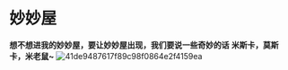 # 妙妙屋
**想不想进我的妙妙屋，要让妙妙屋出现，我们要说一些奇妙的话**
**米斯卡，莫斯卡，米老鼠~**
![41de9487617f89c98f0864e2f4159ea](https://github.com/user-attachments/assets/21698e33-1239-467d-8427-b8adcdec99b6)

